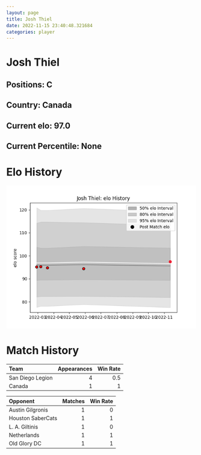 ```yaml
---  
layout: page  
title: Josh Thiel  
date: 2022-11-15 23:40:48.321684  
categories: player  
---
```

# Josh Thiel

## Positions: C

## Country: Canada

## Current elo: 97.0

## Current Percentile: None

# Elo History


![elo history](history_JoshThiel.png)
# Match History


| Team             |   Appearances |   Win Rate |
|:-----------------|--------------:|-----------:|
| San Diego Legion |             4 |        0.5 |
| Canada           |             1 |        1   |

| Opponent          |   Matches |   Win Rate |
|:------------------|----------:|-----------:|
| Austin Gilgronis  |         1 |          0 |
| Houston SaberCats |         1 |          1 |
| L. A. Giltinis    |         1 |          0 |
| Netherlands       |         1 |          1 |
| Old Glory DC      |         1 |          1 |